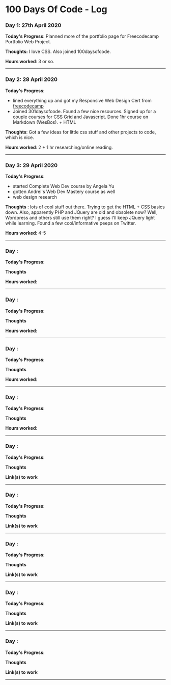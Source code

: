 # 100 Days Of Code - Log

### Day 1: 27th April 2020

**Today's Progress**: Planned more of the portfolio page for Freecodecamp Portfolio Web Project.

**Thoughts:** I love CSS. Also joined 100daysofcode.

**Hours worked**: 3 or so.

*******************

### Day 2: 28 April 2020

**Today's Progress**: 
- lined everything up and got my Responsive Web Design Cert from [freecodecamp](https://www.freecodecamp.org)
- Joined 301daysofcode. Found a few nice resources. Signed up for a couple courses for CSS Grid and Javascript. Done 1hr course on Markdown (WesBos). + HTML

**Thoughts**: Got a few ideas for little css stuff and other projects to code, which is nice.

**Hours worked**: 2 + 1 hr researching/online reading.

***************************************



### Day 3:  29 April 2020

**Today's Progress**: 
- started Complete Web Dev course by Angela Yu
- gotten Andrei's Web Dev Mastery course as well
- web design research

**Thoughts** : lots of cool stuff out there. Trying to get the HTML + CSS basics down. Also, apparently PHP and JQuery are old and obsolete now? Well, Wordpress and others still use them right? I guess I'll keep JQuery light while learning.
Found a few cool/informative peeps on Twitter.

**Hours worked**: 4-5


*************************************

### Day : 

**Today's Progress**: 

**Thoughts** 

**Hours worked**:

*************************************
### Day : 

**Today's Progress**: 

**Thoughts** 

**Hours worked**:

*************************************
### Day : 

**Today's Progress**: 

**Thoughts** 

**Hours worked**:

*************************************
### Day : 

**Today's Progress**: 

**Thoughts** 

**Hours worked**:

*************************************
### Day : 

**Today's Progress**: 

**Thoughts** 

**Link(s) to work**

*************************************
### Day : 

**Today's Progress**: 

**Thoughts** 

**Link(s) to work**

*************************************
### Day : 

**Today's Progress**: 

**Thoughts** 

**Link(s) to work**

*************************************
### Day : 

**Today's Progress**: 

**Thoughts** 

**Link(s) to work**

*************************************
### Day : 

**Today's Progress**: 

**Thoughts** 

**Link(s) to work**

*************************************
